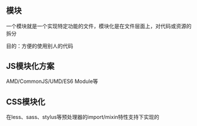 #

## 模块

一个模块就是一个实现特定功能的文件，模块化是在文件层面上，对代码或资源的拆分

目的：方便的使用别人的代码

## JS模块化方案

AMD/CommonJS/UMD/ES6 Module等

## CSS模块化

在less、sass、stylus等预处理器的import/mixin特性支持下实现的

